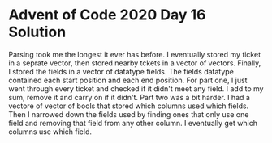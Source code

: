 # Advent of Code 2020 Day 16 Solution
Parsing took me the longest it ever has before. I eventually stored my ticket in a seprate vector, then stored nearby tckets in a vector of vectors. Finally, I stored the fields in a vector of datatype fields. The fields datatype contained each start position and each end position. For part one, I just went through every ticket and checked if it didn't meet any field. I add to my sum, remove it and carry on if it didn't. Part two was a bit harder. I had a vectore of vector of bools that stored which columns used which fields. Then I narrowed down the fields used by finding ones that only use one field and removing that field from any other column. I eventually get which columns use which field.  